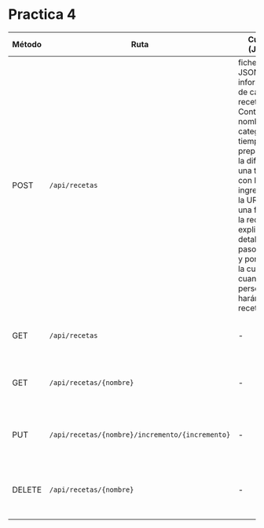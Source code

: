# Practica 4

| Método  | Ruta                            | Cuerpo (JSON)                   | Descripción                                            | Posibles Respuestas |
|---------|---------------------------------|--------------------------------|------------------------------------------------------|----------------------|
| POST    | `/api/recetas`                 | fichero JSON con la información de cada receta. Contiene el nombre, la categoria, el tiempo de preparacion, la dificultad, una tabla con los ingredientes, la URL de una foto de la receta, la explicacion detallada paso a paso y por ultimo la cuenta de cuantas personas harán la receta | Crea una nueva receta y la almacena en memoria. | `201 Created` con la receta creada. |
| GET     | `/api/recetas`                 | - | Obtiene todas las recetas almacenadas.               | `200 OK` con la lista de recetas. |
| GET     | `/api/recetas/{nombre}`        | -                 | Obtiene una receta específica por su nombre.         | `200 OK` con la receta o `null` si no existe. |
| PUT     | `/api/recetas/{nombre}/incremento/{incremento}` | -          | Incrementa el número de cocineros de una receta dada. | `200 OK` con la receta actualizada. |
| DELETE  | `/api/recetas/{nombre}`        | -                              | Elimina una receta específica por su nombre.         | `204 No Content` si se elimina o `404 Not Found` si no existe. |
